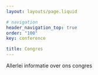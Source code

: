 ```yaml
---
layout: layouts/page.liquid

# navigation
header_navigation_top: true
order: "100"
key: conference

title: Congres
---
```

Allerlei informatie over ons congres
